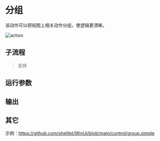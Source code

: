 # 分组 
该动作可以把视图上相关动作分组，使逻辑更清晰。

![action](./images/16.png ':size=90%')


## 子流程

> 支持


## 运行参数



## 输出
 

## 其它

示例：https://github.com/shelllet/WinUi/blob/main/control/group.simple




